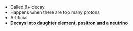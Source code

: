 - Called $\beta +$ decay
- Happens when there are too many protons
- Artificial
- **Decays into daughter element, positron and a neutrino**